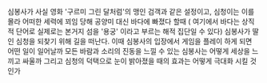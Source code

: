 심봉사가 사실 영화 '구르미 그린 달처럼'의 맹인 검객과 같은 설정이고, 심청이는 이를 몰라 어떠한 세력에 꾀임 당해 공양미 대신 바다에 빠졌다 할때 ( 여기에서 바다는 상직적 단어로 실제로는 본거지 섬을 '용궁' 이라고 부르는 해적 집단일 수 있다) 심봉사가 딸인 심청을 되찾기 위해 길을 떠난다.
이때 심봉사의 입장에서 게임을 플레이 하게 되면 어떤 일이 일어날까
모든 바람과 소리의 진동을 느낄 수 있는 심봉사는 어떻게 세상을 느끼고 싸울까
그리고 심청의 덕택으로 눈이 밝아졌을 때의 효과는 어떻게 극대화 시킬 것인가
